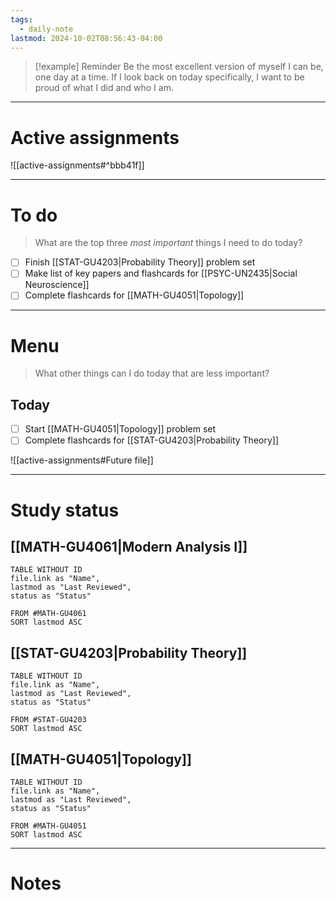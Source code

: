 ```yaml
---
tags:
  - daily-note
lastmod: 2024-10-02T08:56:43-04:00
---
```

>[!example] Reminder
>Be the most excellent version of myself I can be, one day at a time. If I look back on today specifically, I want to be proud of what I did and who I am.

---
# Active assignments

![[active-assignments#^bbb41f]]

---
# To do

> What are the top three *most important* things I need to do today?

- [ ] Finish [[STAT-GU4203|Probability Theory]] problem set
- [ ] Make list of key papers and flashcards for [[PSYC-UN2435|Social Neuroscience]]
- [ ] Complete flashcards for [[MATH-GU4051|Topology]]

----
# Menu

> What other things can I do today that are less important?
## Today

- [ ] Start [[MATH-GU4051|Topology]] problem set
- [ ] Complete flashcards for [[STAT-GU4203|Probability Theory]]

![[active-assignments#Future file]]

---
# Study status

## [[MATH-GU4061|Modern Analysis I]]

```dataview
TABLE WITHOUT ID
file.link as "Name",
lastmod as "Last Reviewed",
status as "Status"

FROM #MATH-GU4061
SORT lastmod ASC
```

## [[STAT-GU4203|Probability Theory]]

```dataview
TABLE WITHOUT ID
file.link as "Name",
lastmod as "Last Reviewed",
status as "Status"

FROM #STAT-GU4203
SORT lastmod ASC
```

## [[MATH-GU4051|Topology]]

```dataview
TABLE WITHOUT ID
file.link as "Name",
lastmod as "Last Reviewed",
status as "Status"

FROM #MATH-GU4051 
SORT lastmod ASC
```

---
# Notes